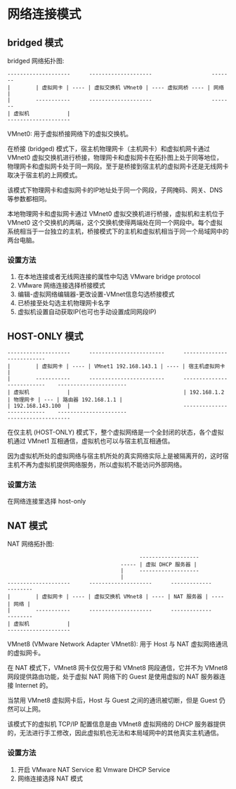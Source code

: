 # 网络连接模式

## bridged 模式

bridged 网络拓扑图:

```
--------------------      --------------------                   -------
|        | 虚拟网卡 | ---- | 虚拟交换机 VMnet0 | ---- 虚拟网桥 ---- | 网络 |
|        -----------      --------------------                   -------
| 虚拟机            |
--------------------
```

VMnet0: 用于虚拟桥接网络下的虚拟交换机。

在桥接 (bridged) 模式下，宿主机物理网卡（主机网卡）和虚拟机网卡通过 VMnet0 虚拟交换机进行桥接，物理网卡和虚拟网卡在拓扑图上处于同等地位，物理网卡和虚拟网卡处于同一网段。至于是桥接到宿主机的虚拟网卡还是无线网卡取决于宿主机的上网模式。

该模式下物理网卡和虚拟网卡的IP地址处于同一个网段，子网掩码、网关、DNS等参数都相同。

本地物理网卡和虚拟网卡通过 VMnet0 虚拟交换机进行桥接，虚拟机和主机位于 VMnet0 这个交换机的两端，这个交换机使得两端处在同一个网段中。每个虚拟系统相当于一台独立的主机，桥接模式下的主机和虚拟机相当于同一个局域网中的两台电脑。

### 设置方法

1. 在本地连接或者无线网连接的属性中勾选 VMware bridge protocol
2. VMware 网络连接选择桥接模式
3. 编辑-虚拟网络编辑器-更改设置-VMnet信息勾选桥接模式
4. 已桥接至处勾选主机物理网卡名字
5. 虚拟机设置自动获取IP(也可也手动设置成同网段IP)

## HOST-ONLY 模式

```
--------------------      ------------------------      --------------------------
|        | 虚拟网卡 | ---- | VMnet1 192.168.143.1 | ---- | 宿主机虚拟网卡          |
|        -----------      ------------------------      --------------------------    ----------------------
| 虚拟机            |                                    | 192.168.1.2 | 物理网卡 | --- | 路由器 192.168.1.1 |
| 192.168.143.100  |                                    --------------------------    ----------------------
--------------------
```

在仅主机 (HOST-ONLY) 模式下，整个虚拟网络是一个全封闭的状态，各个虚拟机通过 VMnet1 互相通信，虚拟机也可以与宿主机互相通信。

因为虚拟机所处的虚拟网络与宿主机所处的真实网络实际上是被隔离开的，这时宿主机不再为虚拟机提供网络服务，所以虚拟机不能访问外部网络。

### 设置方法

在网络连接里选择 host-only

## NAT 模式

NAT 网络拓扑图:

```
                                          -------------------
                                    ----- | 虚拟 DHCP 服务器 |
                                    |     -------------------
                                    |
--------------------      --------------------      -------------      --------
|        | 虚拟网卡 | ---- | 虚拟交换机 VMnet8 | ---- | NAT 服务器 | ---- | 网络 |
|        -----------      --------------------      -------------      --------
| 虚拟机            |
--------------------
```

VMnet8 (VMware Network Adapter VMnet8): 用于 Host 与 NAT 虚拟网络通讯的虚拟网卡。

在 NAT 模式下，VMnet8 网卡仅仅用于和 VMnet8 网段通信，它并不为 VMnet8 网段提供路由功能，处于虚拟 NAT 网络下的 Guest 是使用虚拟的 NAT 服务器连接 Internet 的。

当禁用 VMnet8 虚拟网卡后，Host 与 Guest 之间的通讯被切断，但是 Guest 仍然可以上网。

该模式下的虚拟机 TCP/IP 配置信息是由 VMnet8 虚拟网络的 DHCP 服务器提供的，无法进行手工修改，因此虚拟机也无法和本局域网中的其他真实主机通信。

### 设置方法

1. 开启 VMware NAT Service 和 Vmware DHCP Service
2. 网络连接选择 NAT 模式
